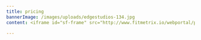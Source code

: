 ```yaml
---
title: pricing
bannerImage: /images/uploads/edgestudios-134.jpg
content: <iframe id="sf-frame" src="http://www.fitmetrix.io/webportal/packages/fcad9627-fa64-e811-a973-b9cfd72804d1" scrolling="no" frameborder="0" width="100%"></iframe>

---
```

